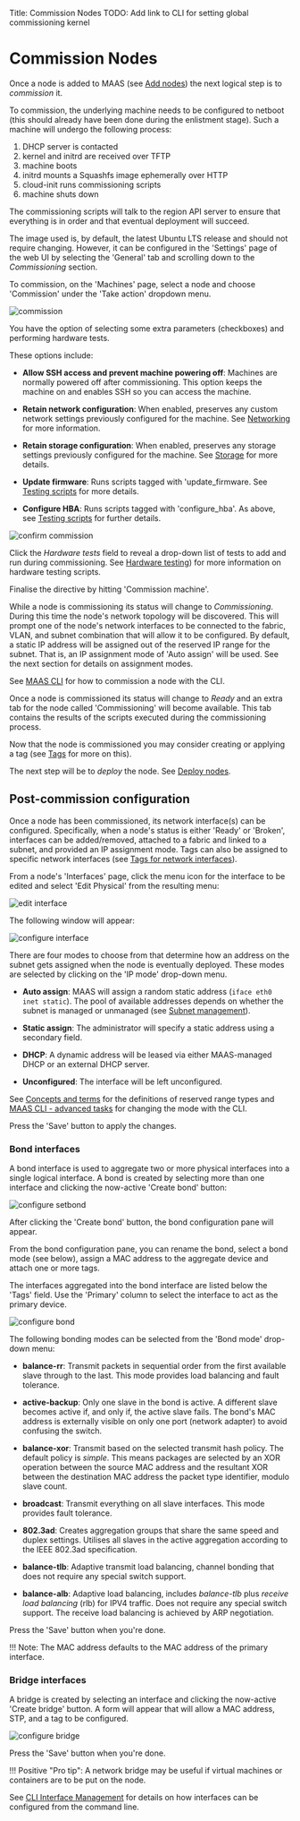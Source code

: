 Title: Commission Nodes
TODO:  Add link to CLI for setting global commissioning kernel


# Commission Nodes

Once a node is added to MAAS (see [Add nodes][add-nodes]) the next logical
step is to *commission* it.

To commission, the underlying machine needs to be configured to netboot (this
should already have been done during the enlistment stage). Such a machine will
undergo the following process:

1. DHCP server is contacted
1. kernel and initrd are received over TFTP
1. machine boots
1. initrd mounts a Squashfs image ephemerally over HTTP
1. cloud-init runs commissioning scripts
1. machine shuts down

The commissioning scripts will talk to the region API server to ensure that
everything is in order and that eventual deployment will succeed.

The image used is, by default, the latest Ubuntu LTS release and should not
require changing. However, it can be configured in the 'Settings' page of the
web UI by selecting the 'General' tab and scrolling down to the *Commissioning*
section.

To commission, on the 'Machines' page, select a node and choose 'Commission' under
the 'Take action' dropdown menu.

![commission][img__commission]

You have the option of selecting some extra parameters (checkboxes) and
performing hardware tests.

These options include:

- **Allow SSH access and prevent machine powering off**: Machines are
  normally powered off after commissioning. This option keeps the machine
  on and enables SSH so you can access the machine.

- **Retain network configuration**: When enabled, preserves any custom network settings
  previously configured for the machine. See [Networking][network-details] for
  more information.

- **Retain storage configuration**: When enabled, preserves any storage settings
  previously configured for the machine. See [Storage][storage-details] for
  more details.

- **Update firmware**: Runs scripts tagged with 'update_firmware. See
  [Testing scripts][hardware-type] for more details.

- **Configure HBA**: Runs scripts tagged with 'configure_hba'. As above,
  see [Testing scripts][hardware-type] for further details.
 
![confirm commission][img__commission-confirm]

Click the *Hardware tests* field to reveal a drop-down list of tests to add and
run during commissioning. See [Hardware testing][hardware-testing]) for more
information on hardware testing scripts.

Finalise the directive by hitting 'Commission machine'.

While a node is commissioning its status will change to *Commissioning*. During
this time the node's network topology will be discovered. This will prompt one
of the node's network interfaces to be connected to the fabric, VLAN, and
subnet combination that will allow it to be configured. By default, a static IP
address will be assigned out of the reserved IP range for the subnet. That is,
an IP assignment mode of 'Auto assign' will be used. See the next section for
details on assignment modes.

See [MAAS CLI][cli-commission-a-node] for how to commission a node with the
CLI.

Once a node is commissioned its status will change to *Ready* and an extra tab
for the node called 'Commissioning' will become available. This tab contains
the results of the scripts executed during the commissioning process.

Now that the node is commissioned you may consider creating or applying a tag
(see [Tags][tags] for more on this).

The next step will be to *deploy* the node. See [Deploy nodes][deploy-nodes].


## Post-commission configuration

Once a node has been commissioned, its network interface(s) can be configured.
Specifically, when a node's status is either 'Ready' or 'Broken', interfaces
can be added/removed, attached to a fabric and linked to a subnet, and provided
an IP assignment mode. Tags can also be assigned to specific network interfaces
(see [Tags for network interfaces][tags-network-interfaces]).

From a node's 'Interfaces' page, click the menu icon for the interface to be
edited and select 'Edit Physical' from the resulting menu:

![edit interface][img__edit-interface]

The following window will appear:

![configure interface][img__configure-interface]

There are four modes to choose from that determine how an address on the subnet
gets assigned when the node is eventually deployed. These modes are selected by
clicking on the 'IP mode' drop-down menu.

- **Auto assign**: MAAS will assign a random static address (`iface eth0 inet
  static`). The pool of available addresses depends on whether the subnet is
  managed or unmanaged (see [Subnet management][subnet-management]).

- **Static assign**: The administrator will specify a static address using a
  secondary field.

- **DHCP**: A dynamic address will be leased via either MAAS-managed DHCP or an
  external DHCP server.

- **Unconfigured**: The interface will be left unconfigured.

See [Concepts and terms][concepts-ipranges] for the definitions of reserved
range types and [MAAS CLI - advanced tasks][cli-change-ip-assignment-mode] for
changing the mode with the CLI.

Press the 'Save' button to apply the changes.

### Bond interfaces

A bond interface is used to aggregate two or more physical interfaces into
a single logical interface. A bond is created by selecting more than one
interface and clicking the now-active 'Create bond' button:

![configure setbond][img__configure-setbond]

After clicking the 'Create bond' button, the bond configuration pane will
appear.

From the bond configuration pane, you can rename the bond, select a bond mode
(see below), assign a MAC address to the aggregate device and attach one or
more tags. 

The interfaces aggregated into the bond interface are listed below the 'Tags'
field. Use the 'Primary' column to select the interface to act as the
primary device.

![configure bond][img__configure-bond]

The following bonding modes can be selected from the 'Bond mode' drop-down
menu:

- **balance-rr**: Transmit packets in sequential order from the first available
  slave through to the last. This mode provides load balancing and fault
  tolerance.

- **active-backup**: Only one slave in the bond is active. A different slave
  becomes active if, and only if, the active slave fails. The bond's MAC
  address is externally visible on only one port (network adapter) to avoid
  confusing the switch.

- **balance-xor**: Transmit based on the selected transmit hash policy. The
  default policy is *simple*. This means packages are selected by an XOR
  operation between the source MAC address and the resultant XOR between the
  destination MAC address the packet type identifier, modulo slave count.

- **broadcast**: Transmit everything on all slave interfaces. This mode
  provides fault tolerance.

- **802.3ad**: Creates aggregation groups that share the same speed and duplex
  settings. Utilises all slaves in the active aggregation according to the IEEE
  802.3ad specification.

- **balance-tlb**: Adaptive transmit load balancing, channel bonding that does
  not require any special switch support.

- **balance-alb**: Adaptive load balancing, includes *balance-tlb* plus
  *receive load balancing* (rlb) for IPV4 traffic. Does not require any special
  switch support. The receive load balancing is achieved by ARP negotiation.

Press the 'Save' button when you're done.

!!! Note: 
    The MAC address defaults to the MAC address of the primary interface.


### Bridge interfaces

A bridge is created by selecting an interface and clicking the now-active
'Create bridge' button. A form will appear that will allow a MAC address, STP,
and a tag to be configured.

![configure bridge][img__configure-bridge]

Press the 'Save' button when you're done.

!!! Positive "Pro tip":
    A network bridge may be useful if virtual machines or containers are to be
    put on the node. 

See [CLI Interface Management][manage-cli-interfaces] for details on how
interfaces can be configured from the command line.

<!--

I'D LIKE TO LEAVE THIS OUT UNTIL A CLI COMMAND IS DOCUMENTED AND THEN LINKED. I
ALSO FIND THIS SENTENCE NEEDS TO BE REWORDED AS IT IS QUITE ABSTRACT AS IS.

Automatic bridge creation on all configured interfaces can also be performed at
allocation time using the API.

-->


<!-- LINKS -->

[add-nodes]: nodes-add.md
[cli-commission-a-node]: manage-cli-common.md#commission-a-node
[tags]: nodes-tags.md
[deploy-nodes]: nodes-deploy.md
[tags-network-interfaces]: nodes-tags.md#tags-for-network-interfaces
[subnet-management]: installconfig-network-subnet-management.md
[concepts-ipranges]: intro-concepts.md#ip-ranges
[hardware-testing]: nodes-hw-testing.md
[storage-details]: installconfig-storage.md
[network-details]: installconfig-networking.md
[hardware-type]: nodes-scripts.md#automatic-script-selection-by-hardware-type
[cli-change-ip-assignment-mode]: manage-cli-advanced.md#change-the-ip-assignment-mode-of-a-network-interface
[manage-cli-interfaces]: manage-cli-interfaces.md

[img__commission]: ../media/nodes-commission__2.4_commission.png
[img__commission-confirm]: ../media/nodes-commission__2.4_commission-confirm.png
[img__configure-interface]: ../media/nodes-commission__2.4_configure-interface.png
[img__edit-interface]: ../media/nodes-commission__2.4_edit-interface.png
[img__configure-setbond]: ../media/nodes-commission__2.4_configure-setbond.png
[img__configure-bond]: ../media/nodes-commission__2.4_configure-bond.png
[img__configure-bridge]: ../media/nodes-commission__2.4_configure-bridge.png
